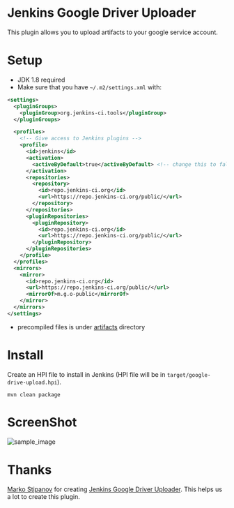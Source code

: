 Jenkins Google Driver Uploader
===
This plugin allows you to upload artifacts to your google service account.

# Setup 

- JDK 1.8 required
- Make sure that you have `~/.m2/settings.xml` with:
```xml
<settings>
  <pluginGroups>
    <pluginGroup>org.jenkins-ci.tools</pluginGroup>
  </pluginGroups>

  <profiles>
    <!-- Give access to Jenkins plugins -->
    <profile>
      <id>jenkins</id>
      <activation>
        <activeByDefault>true</activeByDefault> <!-- change this to false, if you don't like to have it on per default -->
      </activation>
      <repositories>
        <repository>
          <id>repo.jenkins-ci.org</id>
          <url>https://repo.jenkins-ci.org/public/</url>
        </repository>
      </repositories>
      <pluginRepositories>
        <pluginRepository>
          <id>repo.jenkins-ci.org</id>
          <url>https://repo.jenkins-ci.org/public/</url>
        </pluginRepository>
      </pluginRepositories>
    </profile>
  </profiles>
  <mirrors>
    <mirror>
      <id>repo.jenkins-ci.org</id>
      <url>https://repo.jenkins-ci.org/public/</url>
      <mirrorOf>m.g.o-public</mirrorOf>
    </mirror>
  </mirrors>
</settings>
```
- precompiled files is under [artifacts](jenkins-google-drive-uploader/tree/master/artifacts) directory

# Install

Create an HPI file to install in Jenkins (HPI file will be in
`target/google-drive-upload.hpi`).

    mvn clean package


# ScreenShot

![sample_image](assets/jenkins-drive-uploader.png)


# Thanks

[Marko Stipanov](https://github.com/mstipanov) for creating [Jenkins Google Driver Uploader](https://github.com/mstipanov/google-drive-upload-plugin). This helps us a lot to create this plugin.
